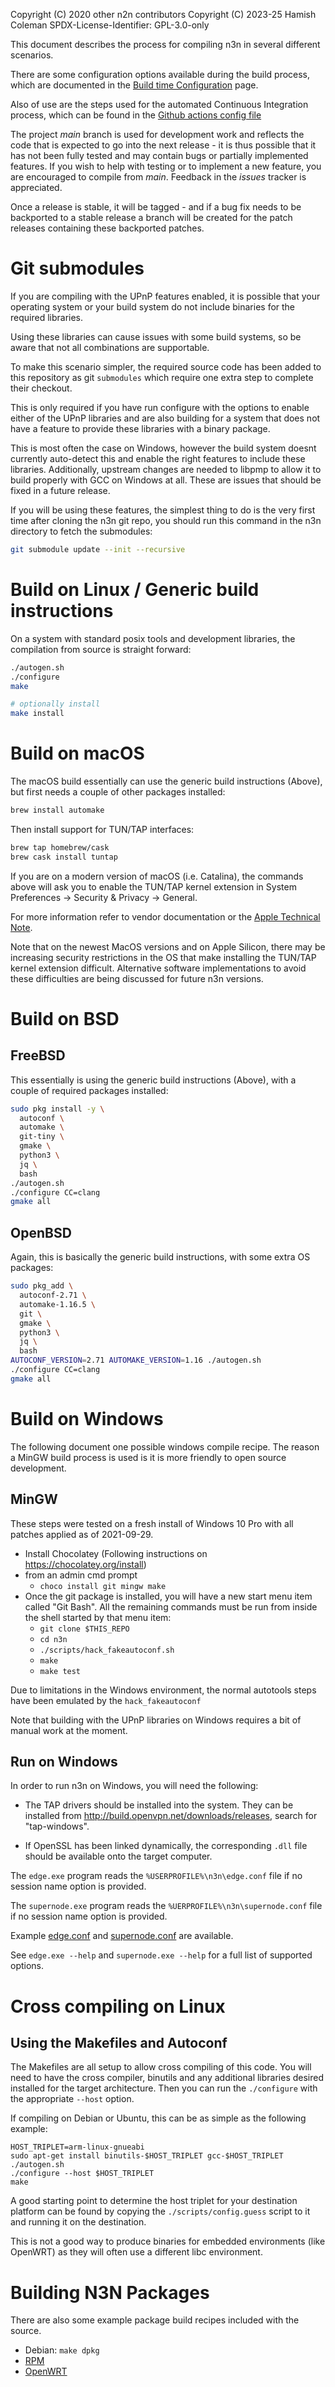 Copyright (C) 2020 other n2n contributors
Copyright (C) 2023-25 Hamish Coleman
SPDX-License-Identifier: GPL-3.0-only

This document describes the process for compiling n3n in several different
scenarios.

There are some configuration options available during the build process,
which are documented in the [Build time Configuration](BuildConfig.md) page.

Also of use are the steps used for the automated Continuous Integration
process, which can be found in the [Github actions config file](../.github/workflows/tests.yml)

The project _main_ branch is used for development work and reflects the code
that is expected to go into the next release - it is thus possible that it
has not been fully tested and may contain bugs or partially implemented
features.  If you wish to help with testing or to implement a new feature, you
are encouraged to compile from _main_.  Feedback in the _issues_ tracker is
appreciated.

Once a release is stable, it will be tagged - and if a bug fix needs to be
backported to a stable release a branch will be created for the patch releases
containing these backported patches.

# Git submodules

If you are compiling with the UPnP features enabled, it is possible that your
operating system or your build system do not include binaries for the required
libraries.

Using these libraries can cause issues with some build systems, so be
aware that not all combinations are supportable.

To make this scenario simpler, the required source code has been added
to this repository as git `submodules` which require one extra step to
complete their checkout.

This is only required if you have run configure with the options to enable
either of the UPnP libraries and are also building for a system that does not
have a feature to provide these libraries with a binary package.

This is most often the case on Windows, however the build system doesnt
currently auto-detect this and enable the right features to include these
libraries.  Additionally, upstream changes are needed to libpmp to allow
it to build properly with GCC on Windows at all.  These are issues that
should be fixed in a future release.

If you will be using these features, the simplest thing to do is the very first
time after cloning the n3n git repo, you should run this command in the n3n
directory to fetch the submodules:

```bash
git submodule update --init --recursive
```

# Build on Linux / Generic build instructions

On a system with standard posix tools and development libraries, the
compilation from source is straight forward:

```sh
./autogen.sh
./configure
make

# optionally install
make install
```

# Build on macOS

The macOS build essentially can use the generic build instructions (Above),
but first needs a couple of other packages installed:

```bash
brew install automake
```

Then install support for TUN/TAP interfaces:

```bash
brew tap homebrew/cask
brew cask install tuntap
```

If you are on a modern version of macOS (i.e. Catalina), the commands above will ask you to enable the TUN/TAP kernel extension in System Preferences → Security & Privacy → General.

For more information refer to vendor documentation or the [Apple Technical Note](https://developer.apple.com/library/content/technotes/tn2459/_index.html).

Note that on the newest MacOS versions and on Apple Silicon, there may be
increasing security restrictions in the OS that make installing the TUN/TAP
kernel extension difficult.  Alternative software implementations to avoid
these difficulties are being discussed for future n3n versions.

# Build on BSD

## FreeBSD

This essentially is using the generic build instructions (Above), with a
couple of required packages installed:

```bash
sudo pkg install -y \
  autoconf \
  automake \
  git-tiny \
  gmake \
  python3 \
  jq \
  bash
./autogen.sh
./configure CC=clang
gmake all
```

## OpenBSD

Again, this is basically the generic build instructions, with some extra
OS packages:

```bash
sudo pkg_add \
  autoconf-2.71 \
  automake-1.16.5 \
  git \
  gmake \
  python3 \
  jq \
  bash
AUTOCONF_VERSION=2.71 AUTOMAKE_VERSION=1.16 ./autogen.sh
./configure CC=clang
gmake all
```

# Build on Windows

The following document one possible windows compile recipe.  The reason
a MinGW build process is used is it is more friendly to open source
development.

## MinGW

These steps were tested on a fresh install of Windows 10 Pro with all patches
applied as of 2021-09-29.

- Install Chocolatey (Following instructions on https://chocolatey.org/install)
- from an admin cmd prompt
    - `choco install git mingw make`
- Once the git package is installed, you will have a new start menu item
  called "Git Bash".  All the remaining commands must be run from inside the
  shell started by that menu item:
    - `git clone $THIS_REPO`
    - `cd n3n`
    - `./scripts/hack_fakeautoconf.sh`
    - `make`
    - `make test`

Due to limitations in the Windows environment, the normal autotools steps have
been emulated by the `hack_fakeautoconf`

Note that building with the UPnP libraries on Windows requires a bit of manual
work at the moment.

## Run on Windows

In order to run n3n on Windows, you will need the following:

- The TAP drivers should be installed into the system. They can be installed from
  http://build.openvpn.net/downloads/releases, search for "tap-windows".

- If OpenSSL has been linked dynamically, the corresponding `.dll` file should be available
  onto the target computer.

The `edge.exe` program reads the `%USERPROFILE%\n3n\edge.conf` file if no
session name option is provided.

The `supernode.exe` program reads the `%UERPROFILE%\n3n\supernode.conf` file if
no session name option is provided.

Example [edge.conf](edge.conf.sample)
and [supernode.conf](supernode.conf.sample) are available.

See `edge.exe --help` and `supernode.exe --help` for a full list of supported options.

# Cross compiling on Linux

## Using the Makefiles and Autoconf

The Makefiles are all setup to allow cross compiling of this code.  You
will need to have the cross compiler, binutils and any additional libraries
desired installed for the target architecture.  Then you can run the `./configure`
with the appropriate `--host` option.

If compiling on Debian or Ubuntu, this can be as simple as the following example:

```
HOST_TRIPLET=arm-linux-gnueabi
sudo apt-get install binutils-$HOST_TRIPLET gcc-$HOST_TRIPLET
./autogen.sh
./configure --host $HOST_TRIPLET
make
```

A good starting point to determine the host triplet for your destination
platform can be found by copying the `./scripts/config.guess` script to it and
running it on the destination.

This is not a good way to produce binaries for embedded environments (like OpenWRT)
as they will often use a different libc environment.

# Building N3N Packages

There are also some example package build recipes included with the source.

- Debian: `make dpkg`
- [RPM](../packages/rpm)
- [OpenWRT](../packages/openwrt/README.md)
